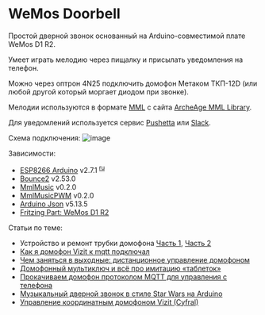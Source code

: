 # WeMos Doorbell
Простой дверной звонок основанный на Arduino-совместимой плате WeMos D1 R2. 

Умеет играть мелодию через пищалку и присылать уведомления на телефон.

Можно через оптрон 4N25 подключить домофон Метаком ТКП-12D (или любой другой который моргает диодом при звонке).

Мелодии используются в формате [MML](https://en.wikipedia.org/wiki/Music_Macro_Language) с сайта [ArcheAge MML Library](https://archeagemmllibrary.com/).

Для уведомлений используется сервис [Pushetta](http://www.pushetta.com) или [Slack](https://slack.com).

Схема подключения:
![image](https://user-images.githubusercontent.com/1931442/37878855-428fa142-3080-11e8-9af3-dee667024dea.png)

Зависимости:
* [ESP8266 Arduino](https://github.com/esp8266/Arduino) v2.7.1 <sup>[ru](https://geekelectronics.org/arduino/wemos-d1-r2-na-esp8266.html)</sup>
* [Bounce2](https://github.com/thomasfredericks/Bounce2) v2.53.0
* [MmlMusic](https://github.com/maxint-rd/MmlMusic) v0.2.0
* [MmlMusicPWM](https://github.com/maxint-rd/MmlMusicPWM) v0.2.0
* [Arduino Json](https://arduinojson.org/doc/) v5.13.5
* [Fritzing Part: WeMos D1 R2](https://github.com/mikeipin/Fritzing-Part-WeMos-D1-R2)

Статьи по теме:
* Устройство и ремонт трубки домофона [Часть 1](http://sesaga.ru/ustrojstvo-i-remont-trubki-domofona.html), [Часть 2](http://sesaga.ru/ustrojstvo-i-remont-trubki-domofona-chast-2.html)
* [Как я домофон Vizit к mqtt подключал](https://geektimes.ru/post/284302/)
* [Чем заняться в выходные: дистанционное управление домофоном](https://geektimes.ru/post/284110/)
* [Домофонный мультиключ и всё про имитацию «таблеток»](https://geektimes.ru/post/258674/)
* [Прокачиваем домофон протоколом MQTT для управления с телефона](https://geektimes.ru/post/292735/)
* [Музыкальный дверной звонок в стиле Star Wars на Arduino](https://geektimes.ru/post/258740/)
* [Управление координатным домофоном Vizit (Cyfral)](https://blog.instalator.ru/archives/971)
